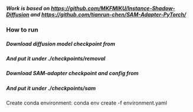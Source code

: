 ##### Work is based on https://github.com/MKFMIKU/Instance-Shadow-Diffusion and https://github.com/tianrun-chen/SAM-Adapter-PyTorch/
### How to run 
##### Download diffusion model checkpoint from 
##### And put it under ./checkpoints/removal
##### Download SAM-adapter checkpoint and config from 
#####  And put it under ./checkpoints/sam

Create conda environment:
conda env create -f environment.yaml
